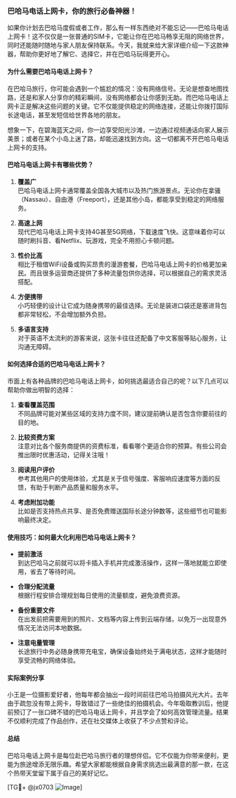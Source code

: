 ### 巴哈马电话上网卡，你的旅行必备神器！

如果你计划去巴哈马度假或者工作，那么有一样东西绝对不能忘记——巴哈马电话上网卡！这不仅仅是一张普通的SIM卡，它能让你在巴哈马畅享无阻的网络世界，同时还能随时随地与家人朋友保持联系。今天，我就来给大家详细介绍一下这款神器，帮助你更好地了解它、选择它，并在巴哈马玩得更开心。

#### 为什么需要巴哈马电话上网卡？

在巴哈马旅行，你可能会遇到一个尴尬的情况：没有网络信号。无论是想查地图找路，还是和家人分享你的精彩瞬间，没有网络都会让你感到无助。而巴哈马电话上网卡正是解决这些问题的关键。它不仅能提供稳定的网络连接，还能让你拨打国际长途电话，甚至发短信给世界各地的朋友。

想象一下，在碧海蓝天之间，你一边享受阳光沙滩，一边通过视频通话向家人展示美景；或者在某个小岛上迷了路，却能迅速找到方向。这一切都离不开巴哈马电话上网卡的支持。

#### 巴哈马电话上网卡有哪些优势？

1. **覆盖广**  
   巴哈马电话上网卡通常覆盖全国各大城市以及热门旅游景点。无论你在拿骚（Nassau）、自由港（Freeport），还是其他小岛，都能享受到稳定的网络服务。

2. **高速上网**  
   现代巴哈马电话上网卡支持4G甚至5G网络，下载速度飞快。这意味着你可以随时刷抖音、看Netflix、玩游戏，完全不用担心卡顿问题。

3. **性价比高**  
   相比于租借WiFi设备或购买昂贵的漫游套餐，巴哈马电话上网卡的价格更加亲民。而且很多运营商还提供了多种流量包供你选择，可以根据自己的需求灵活搭配。

4. **方便携带**  
   小巧轻便的设计让它成为随身携带的最佳选择。无论是装进口袋还是塞进背包都非常轻松，不会增加额外负担。

5. **多语言支持**  
   对于英语不太流利的游客来说，这张卡往往还配备了中文客服等贴心服务，让沟通无障碍。

#### 如何选择合适的巴哈马电话上网卡？

市面上有各种品牌的巴哈马电话上网卡，如何挑选最适合自己的呢？以下几点可以帮助你做出明智的选择：

1. **查看覆盖范围**  
   不同品牌可能对某些区域的支持力度不同，建议提前确认是否包含你要前往的目的地。

2. **比较资费方案**  
   注意对比各个服务商提供的资费标准，看看哪个更适合你的预算。有些公司会推出限时优惠活动，记得关注哦！

3. **阅读用户评价**  
   参考其他用户的使用体验，尤其是关于信号强度、客服响应速度等方面的反馈，有助于判断产品质量和服务水平。

4. **考虑附加功能**  
   比如是否支持热点共享、是否免费赠送国际长途分钟数等，这些细节也可能影响最终决定。

#### 使用技巧：如何最大化利用巴哈马电话上网卡？

- **提前激活**  
  到达巴哈马之前就可以将卡插入手机并完成激活操作，这样一落地就能立即使用，省去了等待时间。

- **合理分配流量**  
  根据行程安排合理规划每日使用的流量额度，避免浪费资源。

- **备份重要文件**  
  在出发前把需要用到的照片、文档等内容上传到云端存储，以免万一出现意外情况无法访问本地数据。

- **注意电量管理**  
  长途旅行中务必随身携带充电宝，确保设备始终处于满电状态，这样才能随时享受流畅的网络体验。

#### 实际案例分享

小王是一位摄影爱好者，他每年都会抽出一段时间前往巴哈马拍摄风光大片。去年由于疏忽没有带上网卡，导致错过了一些绝佳的拍摄机会。今年吸取教训后，他提前预订了一张口碑不错的巴哈马电话上网卡，并且学会了如何高效管理流量。结果不仅顺利完成了作品创作，还在社交媒体上收获了不少点赞和评论。

#### 总结

巴哈马电话上网卡是每位赴巴哈马旅行者的理想伴侣。它不仅能为你带来便利，更能为旅途增添无限乐趣。希望大家都能根据自身需求挑选出最满意的那一款，在这个热带天堂留下属于自己的美好记忆。

[TG💪+ @jx0703 ![Image](https://github.com/user-attachments/assets/dbca1d08-cadb-493c-b0ec-ad6f7a83f270)]